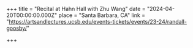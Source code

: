 +++
title = "Recital at Hahn Hall with Zhu Wang"
date = "2024-04-20T00:00:00.000Z"
place = "Santa Barbara, CA"
link = "https://artsandlectures.ucsb.edu/events-tickets/events/23-24/randall-goosby/"

+++

